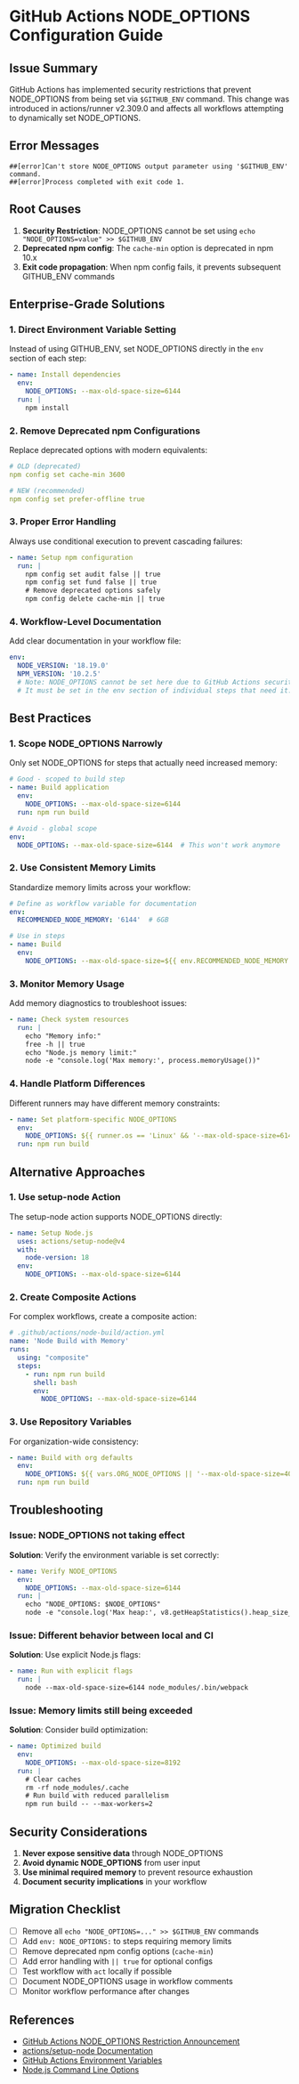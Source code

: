 # GitHub Actions NODE_OPTIONS Configuration Guide

## Issue Summary

GitHub Actions has implemented security restrictions that prevent NODE_OPTIONS from being set via `$GITHUB_ENV` command. This change was introduced in actions/runner v2.309.0 and affects all workflows attempting to dynamically set NODE_OPTIONS.

## Error Messages

```
##[error]Can't store NODE_OPTIONS output parameter using '$GITHUB_ENV' command.
##[error]Process completed with exit code 1.
```

## Root Causes

1. **Security Restriction**: NODE_OPTIONS cannot be set using `echo "NODE_OPTIONS=value" >> $GITHUB_ENV`
2. **Deprecated npm config**: The `cache-min` option is deprecated in npm 10.x
3. **Exit code propagation**: When npm config fails, it prevents subsequent GITHUB_ENV commands

## Enterprise-Grade Solutions

### 1. Direct Environment Variable Setting

Instead of using GITHUB_ENV, set NODE_OPTIONS directly in the `env` section of each step:

```yaml
- name: Install dependencies
  env:
    NODE_OPTIONS: --max-old-space-size=6144
  run: |
    npm install
```

### 2. Remove Deprecated npm Configurations

Replace deprecated options with modern equivalents:

```yaml
# OLD (deprecated)
npm config set cache-min 3600

# NEW (recommended)
npm config set prefer-offline true
```

### 3. Proper Error Handling

Always use conditional execution to prevent cascading failures:

```yaml
- name: Setup npm configuration
  run: |
    npm config set audit false || true
    npm config set fund false || true
    # Remove deprecated options safely
    npm config delete cache-min || true
```

### 4. Workflow-Level Documentation

Add clear documentation in your workflow file:

```yaml
env:
  NODE_VERSION: '18.19.0'
  NPM_VERSION: '10.2.5'
  # Note: NODE_OPTIONS cannot be set here due to GitHub Actions security restrictions.
  # It must be set in the env section of individual steps that need it.
```

## Best Practices

### 1. Scope NODE_OPTIONS Narrowly

Only set NODE_OPTIONS for steps that actually need increased memory:

```yaml
# Good - scoped to build step
- name: Build application
  env:
    NODE_OPTIONS: --max-old-space-size=6144
  run: npm run build

# Avoid - global scope
env:
  NODE_OPTIONS: --max-old-space-size=6144  # This won't work anymore
```

### 2. Use Consistent Memory Limits

Standardize memory limits across your workflow:

```yaml
# Define as workflow variable for documentation
env:
  RECOMMENDED_NODE_MEMORY: '6144'  # 6GB

# Use in steps
- name: Build
  env:
    NODE_OPTIONS: --max-old-space-size=${{ env.RECOMMENDED_NODE_MEMORY }}
```

### 3. Monitor Memory Usage

Add memory diagnostics to troubleshoot issues:

```yaml
- name: Check system resources
  run: |
    echo "Memory info:"
    free -h || true
    echo "Node.js memory limit:"
    node -e "console.log('Max memory:', process.memoryUsage())"
```

### 4. Handle Platform Differences

Different runners may have different memory constraints:

```yaml
- name: Set platform-specific NODE_OPTIONS
  env:
    NODE_OPTIONS: ${{ runner.os == 'Linux' && '--max-old-space-size=6144' || '--max-old-space-size=4096' }}
  run: npm run build
```

## Alternative Approaches

### 1. Use setup-node Action

The setup-node action supports NODE_OPTIONS directly:

```yaml
- name: Setup Node.js
  uses: actions/setup-node@v4
  with:
    node-version: 18
  env:
    NODE_OPTIONS: --max-old-space-size=6144
```

### 2. Create Composite Actions

For complex workflows, create a composite action:

```yaml
# .github/actions/node-build/action.yml
name: 'Node Build with Memory'
runs:
  using: "composite"
  steps:
    - run: npm run build
      shell: bash
      env:
        NODE_OPTIONS: --max-old-space-size=6144
```

### 3. Use Repository Variables

For organization-wide consistency:

```yaml
- name: Build with org defaults
  env:
    NODE_OPTIONS: ${{ vars.ORG_NODE_OPTIONS || '--max-old-space-size=4096' }}
  run: npm run build
```

## Troubleshooting

### Issue: NODE_OPTIONS not taking effect

**Solution**: Verify the environment variable is set correctly:

```yaml
- name: Verify NODE_OPTIONS
  env:
    NODE_OPTIONS: --max-old-space-size=6144
  run: |
    echo "NODE_OPTIONS: $NODE_OPTIONS"
    node -e "console.log('Max heap:', v8.getHeapStatistics().heap_size_limit / 1024 / 1024, 'MB')"
```

### Issue: Different behavior between local and CI

**Solution**: Use explicit Node.js flags:

```yaml
- name: Run with explicit flags
  run: |
    node --max-old-space-size=6144 node_modules/.bin/webpack
```

### Issue: Memory limits still being exceeded

**Solution**: Consider build optimization:

```yaml
- name: Optimized build
  env:
    NODE_OPTIONS: --max-old-space-size=8192
  run: |
    # Clear caches
    rm -rf node_modules/.cache
    # Run build with reduced parallelism
    npm run build -- --max-workers=2
```

## Security Considerations

1. **Never expose sensitive data** through NODE_OPTIONS
2. **Avoid dynamic NODE_OPTIONS** from user input
3. **Use minimal required memory** to prevent resource exhaustion
4. **Document security implications** in your workflow

## Migration Checklist

- [ ] Remove all `echo "NODE_OPTIONS=..." >> $GITHUB_ENV` commands
- [ ] Add `env: NODE_OPTIONS:` to steps requiring memory limits
- [ ] Remove deprecated npm config options (`cache-min`)
- [ ] Add error handling with `|| true` for optional configs
- [ ] Test workflow with `act` locally if possible
- [ ] Document NODE_OPTIONS usage in workflow comments
- [ ] Monitor workflow performance after changes

## References

- [GitHub Actions NODE_OPTIONS Restriction Announcement](https://github.blog/changelog/2023-10-05-github-actions-node_options-is-now-restricted-from-github_env/)
- [actions/setup-node Documentation](https://github.com/actions/setup-node)
- [GitHub Actions Environment Variables](https://docs.github.com/en/actions/learn-github-actions/variables)
- [Node.js Command Line Options](https://nodejs.org/api/cli.html#cli_node_options_options)